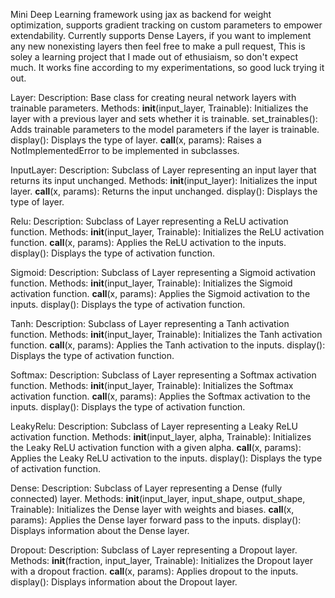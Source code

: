 Mini Deep Learning framework using jax as backend for weight optimization, supports gradient tracking on custom parameters to empower extendability.
Currently supports Dense Layers, if you want to implement any new nonexisting layers then feel free to make a pull request,
This is soley a learning project that I made out of ethusiaism, so don't expect much. 
It works fine according to my experimentations, so good luck trying it out.

Layer:
Description: Base class for creating neural network layers with trainable parameters.
Methods:
__init__(input_layer, Trainable): Initializes the layer with a previous layer and sets whether it is trainable.
set_trainables(): Adds trainable parameters to the model parameters if the layer is trainable.
display(): Displays the type of layer.
__call__(x, params): Raises a NotImplementedError to be implemented in subclasses.

InputLayer:
Description: Subclass of Layer representing an input layer that returns its input unchanged.
Methods:
__init__(input_layer): Initializes the input layer.
__call__(x, params): Returns the input unchanged.
display(): Displays the type of layer.

Relu:
Description: Subclass of Layer representing a ReLU activation function.
Methods:
__init__(input_layer, Trainable): Initializes the ReLU activation function.
__call__(x, params): Applies the ReLU activation to the inputs.
display(): Displays the type of activation function.

Sigmoid:
Description: Subclass of Layer representing a Sigmoid activation function.
Methods:
__init__(input_layer, Trainable): Initializes the Sigmoid activation function.
__call__(x, params): Applies the Sigmoid activation to the inputs.
display(): Displays the type of activation function.

Tanh:
Description: Subclass of Layer representing a Tanh activation function.
Methods:
__init__(input_layer, Trainable): Initializes the Tanh activation function.
__call__(x, params): Applies the Tanh activation to the inputs.
display(): Displays the type of activation function.

Softmax:
Description: Subclass of Layer representing a Softmax activation function.
Methods:
__init__(input_layer, Trainable): Initializes the Softmax activation function.
__call__(x, params): Applies the Softmax activation to the inputs.
display(): Displays the type of activation function.

LeakyRelu:
Description: Subclass of Layer representing a Leaky ReLU activation function.
Methods:
__init__(input_layer, alpha, Trainable): Initializes the Leaky ReLU activation function with a given alpha.
__call__(x, params): Applies the Leaky ReLU activation to the inputs.
display(): Displays the type of activation function.

Dense:
Description: Subclass of Layer representing a Dense (fully connected) layer.
Methods:
__init__(input_layer, input_shape, output_shape, Trainable): Initializes the Dense layer with weights and biases.
__call__(x, params): Applies the Dense layer forward pass to the inputs.
display(): Displays information about the Dense layer.

Dropout:
Description: Subclass of Layer representing a Dropout layer.
Methods:
__init__(fraction, input_layer, Trainable): Initializes the Dropout layer with a dropout fraction.
__call__(x, params): Applies dropout to the inputs.
display(): Displays information about the Dropout layer.
